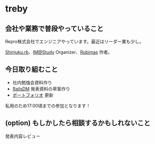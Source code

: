 # treby

## 会社や業務で普段やっていること

Repro株式会社でエンジニアやっています。最近はリーダー業も少し。

[Shinjuku.rb](https://shinjukurb.connpass.com/)、[IM@Study](https://imas.connpass.com/) Organizer、[Rubimas](https://github.com/imas/rubimas) 作者。

## 今日取り組むこと

- 社内勉強会資料作り
- [RailsDM](https://techplay.jp/event/679666) 発表資料の草案作り
- [ポートフォリオ](https://treby.info/) 更新

私用のため17:00頃までの参加となります！

## (option) もしかしたら相談するかもしれないこと

発表内容レビュー
